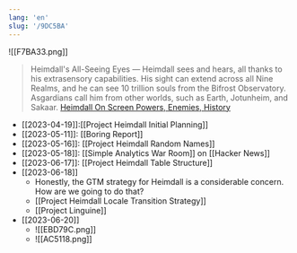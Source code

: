 ```yaml
---
lang: 'en'
slug: '/9DC5BA'
---
```


![[F7BA33.png]]

> Heimdall's All-Seeing Eyes — Heimdall sees and hears, all thanks to his extrasensory capabilities. His sight can extend across all Nine Realms, and he can see 10 trillion souls from the Bifrost Observatory. Asgardians call him from other worlds, such as Earth, Jotunheim, and Sakaar. [Heimdall On Screen Powers, Enemies, History](https://www.marvel.com/characters/heimdall/on-screen)

- [[2023-04-19]]:[[Project Heimdall Initial Planning]]
- [[2023-05-11]]: [[Boring Report]]
- [[2023-05-16]]: [[Project Heimdall Random Names]]
- [[2023-05-18]]: [[Simple Analytics War Room]] on [[Hacker News]]
- [[2023-06-17]]: [[Project Heimdall Table Structure]]
- [[2023-06-18]]
  - Honestly, the GTM strategy for Heimdall is a considerable concern. How are we going to do that?
  - [[Project Heimdall Locale Transition Strategy]]
  - [[Project Linguine]]
- [[2023-06-20]]
  - ![[EBD79C.png]]
  - ![[AC5118.png]]
